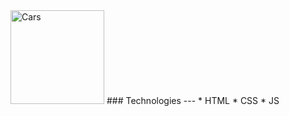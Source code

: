 <img src="http://freevectorlogo.net/wp-content/uploads/2012/03/disney-pixar-cars-vector-400x400.jpg" width="150" height="150" alt="Cars">
### Technologies 
---
* HTML
* CSS
* JS